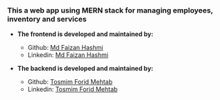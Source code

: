 ### This a web app using MERN stack for managing employees, inventory and services

-   **The frontend is developed and maintained by:**

    -   Github: [Md Faizan Hashmi](https://github.com/FaizanHashmi3)
    -   Linkedin: [Md Faizan Hashmi](https://www.linkedin.com/in/faizan-hashmi03/)

-   **The backend is developed and maintained by:**
    -   Github: [Tosmim Forid Mehtab](https://github.com/TosmimForidMehtab)
    -   Linkedin: [Tosmim Forid Mehtab](https://www.linkedin.com/in/tosmimforidmehtab/)
